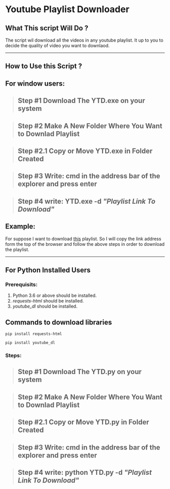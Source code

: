 # Youtube Playlist Downloader


## What This script Will Do ?

The script wil download all the videos in any youtube playlist. It up to you to decide the quality of video you want to downlaod.


---

## How to Use this Script ?


## For window users:

> ## Step #1 Download The __YTD.exe__ on your system

> ## Step #2 Make A __New Folder__ Where You Want to Downlad Playlist

> ## Step #2.1 __Copy__ or __Move__ YTD.exe in Folder Created 

> ## Step #3 Write: cmd in the address bar of the explorer and press enter

> ## Step #4 write: YTD.exe -d _"Playlist Link To Download"_  

## Example:
For suppose I want to download [this](https://www.youtube.com/watch?v=NXKYUpWfCjA&list=PL4zyY0Th3KKjbZlIv2IK6FlAPyNYv4qzf) playlist.
So I will copy the link address form the top of the browser and follow the above steps in order to download the playlist.   


---

## For Python Installed Users

### Prerequisits:
1. Python 3.6 or above should be installed.
2. _requests-html_ should be installed.
3. _youtube_dl_ should be installed.


## Commands to download libraries
``` 
pip install requests-html
```
```
pip install youtube_dl
```

### Steps:

> ## Step #1 Download The __YTD.py__ on your system

> ## Step #2 Make A __New Folder__ Where You Want to Downlad Playlist

> ## Step #2.1 __Copy__ or __Move__ YTD.py in Folder Created 

> ## Step #3 Write: cmd in the address bar of the explorer and press enter

> ## Step #4 write: python YTD.py -d _"Playlist Link To Download"_  



 

